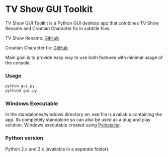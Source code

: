 # TV Show GUI Toolkit
TV Show GUI Toolkit is a Python GUI desktop app that combines TV Show Rename and Croatian Character fix in subtitle files.

TV Show Rename: [GitHub](https://github.com/marinko-peso/tv_show_file_rename)

Croatian Character fix: [GitHub](https://github.com/marinko-peso/croatian-special-character-replacer)

Main goal is to provide easy way to use both features with minimal usage of the console.



### Usage
```python
python gui.py
python3 gui.py
```



### Windows Executable
In the standalones/windows directory an .exe file is available containing the app. Its completely standalone so can also be used as a plug and play solution.
Windows executable created using [PyInstaller](http://www.pyinstaller.org/).



### Python version
Python 2.x and 3.x (available in a separate folder).
